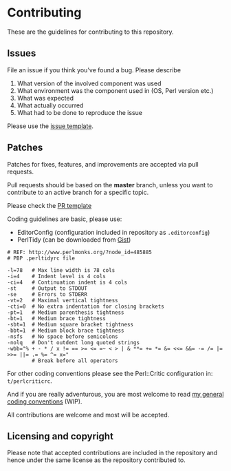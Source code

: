# Contributing

These are the guidelines for contributing to this repository.

## Issues

File an issue if you think you've found a bug. Please describe

1. What version of the involved component was used
2. What environment was the component used in (OS, Perl version etc.)
3. What was expected
4. What actually occurred
5. What had to be done to reproduce the issue

Please use the [issue template](https://github.com/jonasbn/perl-test-timer/blob/master/.github/ISSUE_TEMPLATE.md).

## Patches

Patches for fixes, features, and improvements are accepted via pull requests.

Pull requests should be based on the **master** branch, unless you want to contribute to an active branch for a specific topic.

Please check the [PR template](https://github.com/jonasbn/perl-test-timer/blob/master/.github/PULL_REQUEST_TEMPLATE.md)

Coding guidelines are basic, please use:

- EditorConfig (configuration included in repository as `.editorconfig`)
- PerlTidy (can be downloaded from [Gist](https://gist.github.com/jonasbn/d6c6f1fc5d075e2f9b27))

```
# REF: http://www.perlmonks.org/?node_id=485885
# PBP .perltidyrc file

-l=78   # Max line width is 78 cols
-i=4    # Indent level is 4 cols
-ci=4   # Continuation indent is 4 cols
-st     # Output to STDOUT
-se     # Errors to STDERR
-vt=2   # Maximal vertical tightness
-cti=0  # No extra indentation for closing brackets
-pt=1   # Medium parenthesis tightness
-bt=1   # Medium brace tightness
-sbt=1  # Medium square bracket tightness
-bbt=1  # Medium block brace tightness
-nsfs   # No space before semicolons
-nolq   # Don't outdent long quoted strings
-wbb="% + - * / x != == >= <= =~ < > | & **= += *= &= <<= &&= -= /= |= >>= ||= .= %= ^= x="
        # Break before all operators
```

For other coding conventions please see the Perl::Critic configuration in: `t/perlcriticrc`.

And if you are really adventurous, you are most welcome to read [my general coding conventions](https://gist.github.com/jonasbn/c2f703c68340384cfc61bb9c38adb2ff) (WIP).

All contributions are welcome and most will be accepted.

## Licensing and copyright

Please note that accepted contributions are included in the repository and hence under the same license as the repository contributed to.
